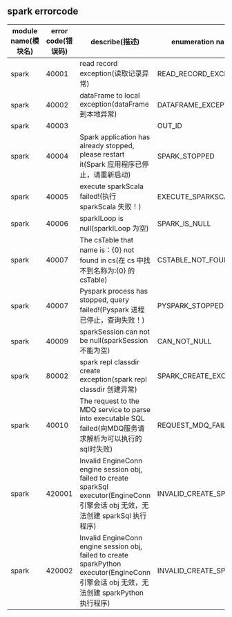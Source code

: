 ## spark  errorcode

| module name(模块名) | error code(错误码)  | describe(描述) |enumeration name(枚举)| Exception Class(类名)|
| -------- | -------- | ----- |-----|-----|
|spark |40001|read record  exception(读取记录异常)|READ_RECORD_EXCEPTION|SparkErrorCodeSummary|
|spark |40002|dataFrame to local exception(dataFrame 到本地异常)|DATAFRAME_EXCEPTION|SparkErrorCodeSummary|
|spark |40003| |OUT_ID|SparkErrorCodeSummary|
|spark |40004|Spark application has already stopped, please restart it(Spark 应用程序已停止，请重新启动)|SPARK_STOPPED|SparkErrorCodeSummary|
|spark |40005|execute sparkScala failed!(执行 sparkScala 失败！)|EXECUTE_SPARKSCALA_FAILED|SparkErrorCodeSummary|
|spark |40006|sparkILoop is null(sparkILoop 为空)|SPARK_IS_NULL|SparkErrorCodeSummary|
|spark |40007|The csTable that name is：{0} not found in cs(在 cs 中找不到名称为:{0} 的 csTable)|CSTABLE_NOT_FOUND|SparkErrorCodeSummary|
|spark |40007|Pyspark process  has stopped, query failed!(Pyspark 进程已停止，查询失败！)|PYSPARK_STOPPED|SparkErrorCodeSummary|
|spark |40009|sparkSession can not be null(sparkSession 不能为空)|CAN_NOT_NULL|SparkErrorCodeSummary|
|spark |80002|spark repl classdir create exception(spark repl classdir 创建异常)|SPARK_CREATE_EXCEPTION|SparkErrorCodeSummary|
|spark |40010|The request to the MDQ service to parse into executable SQL failed(向MDQ服务请求解析为可以执行的sql时失败)|REQUEST_MDQ_FAILED|SparkErrorCodeSummary|
|spark |420001|Invalid EngineConn engine session obj, failed to create sparkSql executor(EngineConn 引擎会话 obj 无效，无法创建 sparkSql 执行程序)|INVALID_CREATE_SPARKSQL|SparkErrorCodeSummary|
|spark |420002|Invalid EngineConn engine session obj, failed to create sparkPython executor(EngineConn 引擎会话 obj 无效，无法创建 sparkPython 执行程序)|INVALID_CREATE_SPARKPYTHON|SparkErrorCodeSummary|


